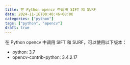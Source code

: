 ```yaml
---
title: 在 Python opencv 中调用 SIFT 和 SURF
date: 2024-11-16T00:40:46+08:00
categories: ["python"]
tags: ["python", "opencv"]
draft: true
---
```


在 Python opencv 中调用 SIFT 和 SURF，可以使用以下版本：

- python: 3.7
- opencv-contrib-python: 3.4.2.17
